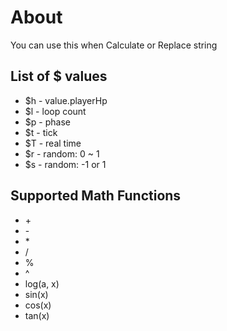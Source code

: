 # About
You can use this when Calculate or Replace string


## List of $ values
* $h - value.playerHp
* $l - loop count
* $p - phase
* $t - tick
* $T - real time
* $r - random: 0 ~ 1
* $s - random: -1 or 1

## Supported Math Functions
* \+
* \-
* \*
* /
* %
* ^
* log(a, x)
* sin(x)
* cos(x)
* tan(x)
